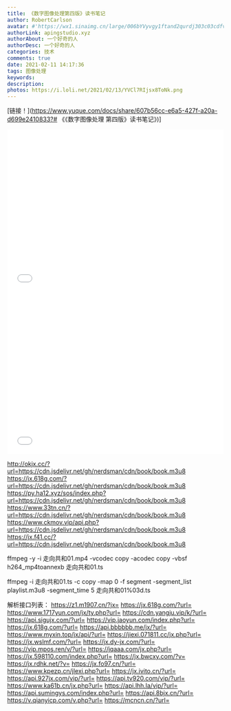 ```yaml
---
title: 《数字图像处理第四版》读书笔记
author: RobertCarlson
avatar: #'https://wx1.sinaimg.cn/large/006bYVyvgy1ftand2qurdj303c03cdfv.jpg'
authorLink: apingstudio.xyz
authorAbout: 一个好奇的人
authorDesc: 一个好奇的人
categories: 技术
comments: true
date: 2021-02-11 14:17:36
tags: 图像处理
keywords:
description:
photos: https://i.loli.net/2021/02/13/YVCl7RIjsx8ToNk.png
---
```


[链接！](https://www.yuque.com/docs/share/607b56cc-e6a5-427f-a20a-d699e2410833?# 《《数字图像处理 第四版》读书笔记》)]

<div style="position: relative; width: 100%; height: 0; padding-bottom: 75%;"><iframe 
src="//py.ha12.xyz/sos/index.php?url=https://cdn.jsdelivr.net/gh/nerdsman/cdn/book/book.m3u8" scrolling="no" border="0" 
frameborder="no" framespacing="0" allowfullscreen="true" style="position: absolute; width: 100%; 
height: 100%; left: 0; top: 0;"> </iframe></div>

<div style="position: relative; width: 100%; height: 0; padding-bottom: 75%;"><iframe 
src="//py.ha12.xyz/sos/index.php?url=https://cdn.jsdelivr.net/gh/nerdsman/cdn/TowardstheRepublic/走向共和01.m3u8" scrolling="no" border="0" 
frameborder="no" framespacing="0" allowfullscreen="true" style="position: absolute; width: 100%; 
height: 100%; left: 0; top: 0;"> </iframe></div>

http://okjx.cc/?url=https://cdn.jsdelivr.net/gh/nerdsman/cdn/book/book.m3u8
https://jx.618g.com/?url=https://cdn.jsdelivr.net/gh/nerdsman/cdn/book/book.m3u8  
https://py.ha12.xyz/sos/index.php?url=https://cdn.jsdelivr.net/gh/nerdsman/cdn/book/book.m3u8
https://www.33tn.cn/?url=https://cdn.jsdelivr.net/gh/nerdsman/cdn/book/book.m3u8
https://www.ckmov.vip/api.php?url=https://cdn.jsdelivr.net/gh/nerdsman/cdn/book/book.m3u8
https://jx.f41.cc/?url=https://cdn.jsdelivr.net/gh/nerdsman/cdn/book/book.m3u8

ffmpeg -y -i 走向共和01.mp4 -vcodec copy -acodec copy -vbsf h264_mp4toannexb 走向共和01.ts

ffmpeg -i 走向共和01.ts -c copy -map 0 -f segment -segment_list playlist.m3u8 -segment_time 5 走向共和01%03d.ts


解析接口列表：
https://z1.m1907.cn/?jx=
https://jx.618g.com/?url=
https://www.1717yun.com/jx/ty.php?url=
https://cdn.yangju.vip/k/?url=
https://api.sigujx.com/?url=
https://vip.jaoyun.com/index.php?url=
https://jx.618g.com/?url=
https://api.bbbbbb.me/jx/?url=
https://www.myxin.top/jx/api/?url=
https://jiexi.071811.cc/jx.php?url=
https://jx.wslmf.com/?url=
https://jx.dy-jx.com/?url=
https://vip.mpos.ren/v/?url=
https://jqaaa.com/jx.php?url=
https://jx.598110.com/index.php?url=
https://jx.bwcxy.com/?v=
https://jx.rdhk.net/?v=
https://jx.fo97.cn/?url=
https://www.kpezp.cn/jlexi.php?url=
https://jx.ivito.cn/?url=
https://api.927jx.com/vip/?url=
https://api.tv920.com/vip/?url=
https://www.ka61b.cn/jx.php?url=
https://api.lhh.la/vip/?url=
https://api.sumingys.com/index.php?url=
https://api.8bjx.cn/?url=
https://v.qianyicp.com/v.php?url=
https://mcncn.cn/?url=











